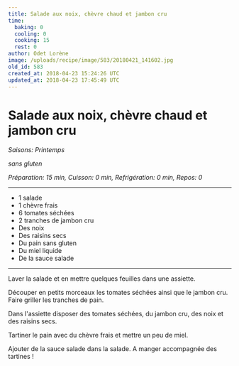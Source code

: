 ```yaml
---
title: Salade aux noix, chèvre chaud et jambon cru
time:
  baking: 0
  cooling: 0
  cooking: 15
  rest: 0
author: Odet Lorène
image: /uploads/recipe/image/583/20180421_141602.jpg
old_id: 583
created_at: 2018-04-23 15:24:26 UTC
updated_at: 2018-04-23 17:45:49 UTC
---
```


# Salade aux noix, chèvre chaud et jambon cru

_Saisons: Printemps_

_sans gluten_

_Préparation: 15 min, Cuisson: 0 min, Refrigération: 0 min, Repos: 0_

---

- 1 salade
- 1 chèvre frais
- 6 tomates séchées
- 2 tranches de jambon cru
- Des noix
- Des raisins secs
- Du pain sans gluten
- Du miel liquide
- De la sauce salade

---

Laver la salade et en mettre quelques feuilles dans une assiette.

Découper en petits morceaux les tomates séchées ainsi que le jambon cru. Faire griller les tranches de pain.

Dans l'assiette disposer des tomates séchées, du jambon cru, des noix et des raisins secs.

Tartiner le pain avec du chèvre frais et mettre un peu de miel.

Ajouter de la sauce salade dans la salade. A manger accompagnée des tartines !
